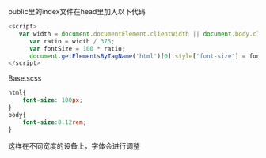 public里的index文件在head里加入以下代码
```js
<script>
   var width = document.documentElement.clientWidth || document.body.clientWidth;
      var ratio = width / 375;
      var fontSize = 100 * ratio;
      document.getElementsByTagName('html')[0].style['font-size'] = fontSize + 'px'
</script>
```


Base.scss

```css
html{
    font-size: 100px;
}
body{
    font-size:0.12rem;
}
```

这样在不同宽度的设备上，字体会进行调整